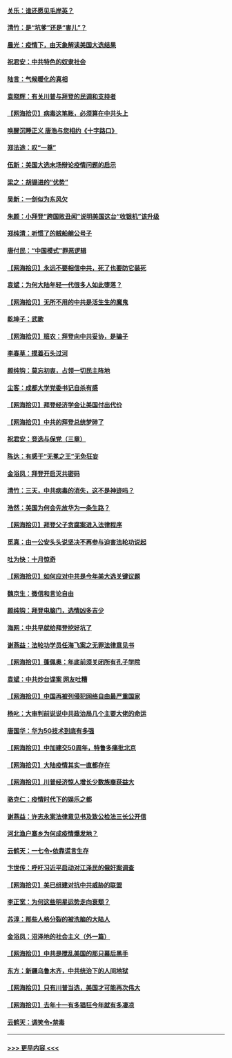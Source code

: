 #### [关乐：谁还愿见毛岸英？](../pages/nsc993/n12503866.md?t=10271151) 
#### [清竹：是“坑爹”还是“害儿”？](../pages/nsc993/n12503034.md?t=10271151) 
#### [晨光：疫情下，由天象解读美国大选结果](../pages/nsc993/n12502536.md?t=10271151) 
#### [祝君安：中共特色的奴隶社会](../pages/nsc993/n12501529.md?t=10271151) 
#### [陆言：气候暖化的真相](../pages/nsc993/n12501183.md?t=10271151) 
#### [袁晓辉：有关川普与拜登的民调和支持者](../pages/nsc993/n12500433.md?t=10271151) 
#### [【网海拾贝】病毒这笔账，必须算在中共头上](../pages/nsc993/n12500320.md?t=10271151) 
#### [唤醒沉睡正义 唐浩与您相约《十字路口》](../pages/nsc993/n12497980.md?t=10271151) 
#### [郑法途：叹“一尊”](../pages/nsc993/n12498837.md?t=10271151) 
#### [伍新：美国大选末场辩论疫情问题的启示](../pages/nsc993/n12498829.md?t=10271151) 
#### [梁之：胡锡进的“优势”](../pages/nsc993/n12498780.md?t=10271151) 
#### [吴新：一剑似为东风欠](../pages/nsc993/n12498772.md?t=10271151) 
#### [朱颜：小拜登“跨国败丑闻”说明美国这台“收银机”该升级](../pages/nsc993/n12498731.md?t=10271151) 
#### [郑纯清：听惯了的贼船艄公号子](../pages/nsc993/n12498721.md?t=10271151) 
#### [唐付民：“中国模式”罪恶逻辑](../pages/nsc993/n12498310.md?t=10271151) 
#### [【网海拾贝】永远不要相信中共，死了也要防它装死](../pages/nsc993/n12498162.md?t=10271151) 
#### [袁斌：为何大陆年轻一代很多人如此堕落？](../pages/nsc993/n12495696.md?t=10271151) 
#### [【网海拾贝】无所不用的中共是活生生的魔鬼](../pages/nsc993/n12495621.md?t=10271151) 
#### [乾坤子：武歌](../pages/nsc993/n12493391.md?t=10271151) 
#### [【网海拾贝】班农：拜登向中共妥协，是骗子](../pages/nsc993/n12492877.md?t=10271151) 
#### [李春草：摸着石头过河](../pages/nsc993/n12491121.md?t=10271151) 
#### [颜纯钩：莫忘初衷，占领一切民主阵地](../pages/nsc993/n12490965.md?t=10271151) 
#### [尘客：成都大学党委书记自杀有感](../pages/nsc993/n12490950.md?t=10271151) 
#### [【网海拾贝】拜登经济学会让美国付出代价](../pages/nsc993/n12489662.md?t=10271151) 
#### [【网海拾贝】中共的拜登总统梦碎了](../pages/nsc993/n12487896.md?t=10271151) 
#### [祝君安：竞选与保党（三章）](../pages/nsc993/n12487258.md?t=10271151) 
#### [陈达：有感于“无冕之王”无免狂妄](../pages/nsc993/n12485133.md?t=10271151) 
#### [金浴凤：拜登开启灭共密码](../pages/nsc993/n12485125.md?t=10271151) 
#### [清竹：三天，中共病毒的消失，这不是神迹吗？](../pages/nsc993/n12485027.md?t=10271151) 
#### [浩然：美国为何会先放华为一条生路？](../pages/nsc993/n12484997.md?t=10271151) 
#### [【网海拾贝】拜登父子贪腐案进入法律程序](../pages/nsc993/n12484957.md?t=10271151) 
#### [觅真：由一公安头头说坚决不再参与迫害法轮功说起](../pages/nsc993/n12484212.md?t=10271151) 
#### [吐为快：十月惊奇](../pages/nsc993/n12484172.md?t=10271151) 
#### [【网海拾贝】如何应对中共是今年美大选关键议题](../pages/nsc993/n12483755.md?t=10271151) 
#### [魏京生：微信和言论自由](../pages/nsc993/n12483372.md?t=10271151) 
#### [颜纯钩：拜登电脑门，选情凶多吉少](../pages/nsc993/n12482666.md?t=10271151) 
#### [海网：中共早就给拜登挖好坑了](../pages/nsc993/n12482660.md?t=10271151) 
#### [谢燕益：法轮功学员任海飞案之无罪法律意见书](../pages/nsc993/n12482512.md?t=10271151) 
#### [【网海拾贝】蓬佩奥：年底前须关闭所有孔子学院](../pages/nsc993/n12482443.md?t=10271151) 
#### [袁斌：中共炒台谍案 网友吐糟](../pages/nsc993/n12481564.md?t=10271151) 
#### [【网海拾贝】中国再被列侵犯网络自由最严重国家](../pages/nsc993/n12479643.md?t=10271151) 
#### [杨叱：大审判前说说中共政治局几个主要大佬的命运](../pages/nsc993/n12477527.md?t=10271151) 
#### [唐国华：华为5G技术到底有多强](../pages/nsc993/n12477483.md?t=10271151) 
#### [【网海拾贝】中加建交50周年，特鲁多痛批北京](../pages/nsc993/n12476892.md?t=10271151) 
#### [【网海拾贝】大陆疫情其实一直都存在](../pages/nsc993/n12473948.md?t=10271151) 
#### [【网海拾贝】川普经济惊人增长少数族裔获益大](../pages/nsc993/n12471565.md?t=10271151) 
#### [骆克仁：疫情时代下的娱乐之都](../pages/nsc993/n12471312.md?t=10271151) 
#### [谢燕益：许志永案法律意见书及致公检法三长公开信](../pages/nsc993/n12470870.md?t=10271151) 
#### [河北渔户寨乡为何成疫情爆发地？](../pages/nsc993/n12464936.md?t=10271151) 
#### [云鹤天：一七令▪依靠谎言生存](../pages/nsc993/n12470034.md?t=10271151) 
#### [卞世传：呼吁习近平启动对江泽民的俄奸案调查](../pages/nsc993/n12469722.md?t=10271151) 
#### [【网海拾贝】美已组建对抗中共威胁的联盟](../pages/nsc993/n12469018.md?t=10271151) 
#### [李正宽：为何这些明星运势走向衰颓？](../pages/nsc993/n12468730.md?t=10271151) 
#### [苏淳：那些人格分裂的被洗脑的大陆人](../pages/nsc993/n12467858.md?t=10271151) 
#### [金浴凤：沼泽地的社会主义（外一篇）](../pages/nsc993/n12467792.md?t=10271151) 
#### [【网海拾贝】中共是搅乱美国的那只幕后黑手](../pages/nsc993/n12467700.md?t=10271151) 
#### [东方：新疆乌鲁木齐，中共统治下的人间地狱](../pages/nsc993/n12466075.md?t=10271151) 
#### [【网海拾贝】只有川普当选，美国才可能再次伟大](../pages/nsc993/n12466013.md?t=10271151) 
#### [【网海拾贝】去年十一有多猖狂今年就有多凄凉](../pages/nsc993/n12463649.md?t=10271151) 
#### [云鹤天：调笑令▪禁毒](../pages/nsc993/n12462975.md?t=10271151) 

----
#### [ >>> 更早内容 <<< ](../indexes/nsc993-earlier.md)
